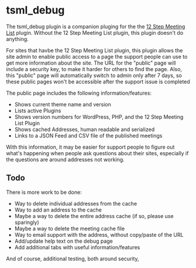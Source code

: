 # tsml_debug

The tsml_debug plugin is a companion pluging for the the [12 Step Meeting List](https://wordpress.org/plugins/12-step-meeting-list/) plugin. Without the 12 Step Meeting List plugin, this plugin doesn't do anything.

For sites that havbe the 12 Step Meeting List plugin, this plugin allows the site admin to enable public access to a page the support people can use to get more information about the site. The URL for the "public" page will include a security key, to make it harder for others to find the page. Also, this "public" page will automatically switch to admin only after 7 days, so these public pages won't be accessible after the support issue is completed

The public page includes the following information/features:
- Shows current theme name and version
- Lists active Plugins
- Shows version numbers for WordPress, PHP, and the 12 Step Meeting List Plugin
- Shows cached Addresses, human readable and serialized
- Links to a JSON Feed and CSV file of the published meetings

With this information, it may be easier for support people to figure out what's happening when people ask questions about their sites, especially if the questions are around addresses not working.

## Todo

There is more work to be done:
- Way to delete individual addresses from the cache
- Way to add an address to the cache
- Maybe a way to delete the entire address cache (if so, please use sparingly)
- Maybe a way to delete the meeting cache file
- Way to email support with the address, without copy/paste of the URL
- Add/update help text on the debug page
- Add additional tabs with useful information/features

And of course, additional testing, both around security,
